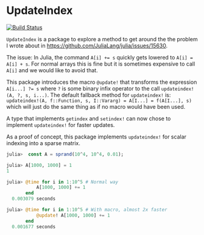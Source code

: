 # UpdateIndex

[![Build Status](https://travis-ci.org/KristofferC/UpdateIndex.jl.svg?branch=master)](https://travis-ci.org/KristofferC/UpdateIndex.jl)

`UpdateIndex` is a package to explore a method to get around the the problem I wrote about in https://github.com/JuliaLang/julia/issues/15630.

The issue: In Julia, the command `A[i] += s` quickly gets lowered to `A[i] = A[i] + s`. For normal arrays this is fine but it is sometimes expensive to call `A[i]` and we would like to avoid that.

This package introduces the macro `@update!` that transforms the expression `A[i...] ?= s` where `?` is some binary infix operator to the call `updateindex!(A, ?, s, i...)`. The default fallback method for `updateindex!` is: `updateindex!(A, f::Function, s, I::Vararg) = A[I...] = f(A[I...], s)` which will just do the same thing as if no macro would have been used. 

A type that implements `getindex` and `setindex!` can now chose to implement `updateindex!` for faster updates.

As a proof of concept, this package implements `updateindex!` for scalar indexing into a sparse matrix.

```jl
julia>  const A = sprand(10^4, 10^4, 0.01);

julia> A[1000, 1000] = 1
1

julia> @time for i in 1:10^5 # Normal way
           A[1000, 1000] += 1
       end
  0.003079 seconds

julia> @time for i in 1:10^5 # With macro, almost 2x faster
           @update! A[1000, 1000] += 1
       end
  0.001677 seconds
```




